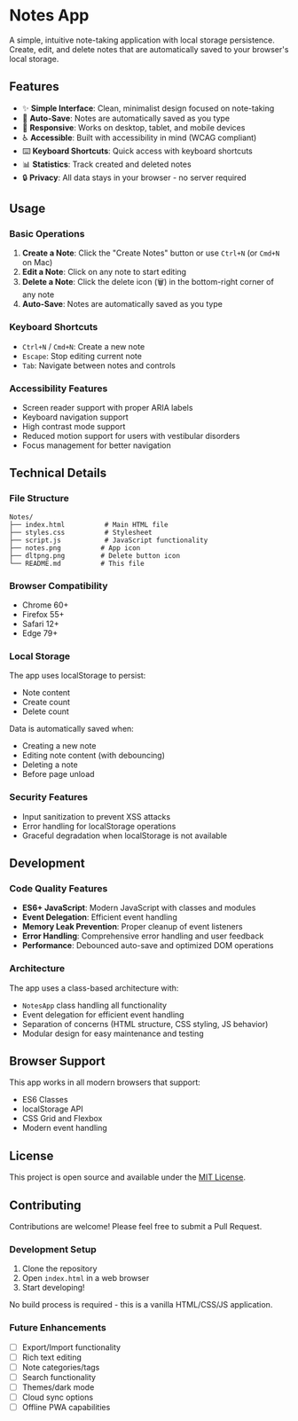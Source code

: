 # Notes App

A simple, intuitive note-taking application with local storage persistence. Create, edit, and delete notes that are automatically saved to your browser's local storage.

## Features

- ✨ **Simple Interface**: Clean, minimalist design focused on note-taking
- 💾 **Auto-Save**: Notes are automatically saved as you type
- 📱 **Responsive**: Works on desktop, tablet, and mobile devices
- ♿ **Accessible**: Built with accessibility in mind (WCAG compliant)
- ⌨️ **Keyboard Shortcuts**: Quick access with keyboard shortcuts
- 📊 **Statistics**: Track created and deleted notes
- 🔒 **Privacy**: All data stays in your browser - no server required

## Usage

### Basic Operations

1. **Create a Note**: Click the "Create Notes" button or use `Ctrl+N` (or `Cmd+N` on Mac)
2. **Edit a Note**: Click on any note to start editing
3. **Delete a Note**: Click the delete icon (🗑️) in the bottom-right corner of any note
4. **Auto-Save**: Notes are automatically saved as you type

### Keyboard Shortcuts

- `Ctrl+N` / `Cmd+N`: Create a new note
- `Escape`: Stop editing current note
- `Tab`: Navigate between notes and controls

### Accessibility Features

- Screen reader support with proper ARIA labels
- Keyboard navigation support
- High contrast mode support
- Reduced motion support for users with vestibular disorders
- Focus management for better navigation

## Technical Details

### File Structure

```
Notes/
├── index.html          # Main HTML file
├── styles.css          # Stylesheet
├── script.js           # JavaScript functionality
├── notes.png          # App icon
├── dltpng.png         # Delete button icon
└── README.md          # This file
```

### Browser Compatibility

- Chrome 60+
- Firefox 55+
- Safari 12+
- Edge 79+

### Local Storage

The app uses localStorage to persist:
- Note content
- Create count
- Delete count

Data is automatically saved when:
- Creating a new note
- Editing note content (with debouncing)
- Deleting a note
- Before page unload

### Security Features

- Input sanitization to prevent XSS attacks
- Error handling for localStorage operations
- Graceful degradation when localStorage is not available

## Development

### Code Quality Features

- **ES6+ JavaScript**: Modern JavaScript with classes and modules
- **Event Delegation**: Efficient event handling
- **Memory Leak Prevention**: Proper cleanup of event listeners
- **Error Handling**: Comprehensive error handling and user feedback
- **Performance**: Debounced auto-save and optimized DOM operations

### Architecture

The app uses a class-based architecture with:
- `NotesApp` class handling all functionality
- Event delegation for efficient event handling
- Separation of concerns (HTML structure, CSS styling, JS behavior)
- Modular design for easy maintenance and testing

## Browser Support

This app works in all modern browsers that support:
- ES6 Classes
- localStorage API
- CSS Grid and Flexbox
- Modern event handling

## License

This project is open source and available under the [MIT License](LICENSE).

## Contributing

Contributions are welcome! Please feel free to submit a Pull Request.

### Development Setup

1. Clone the repository
2. Open `index.html` in a web browser
3. Start developing!

No build process is required - this is a vanilla HTML/CSS/JS application.

### Future Enhancements

- [ ] Export/Import functionality
- [ ] Rich text editing
- [ ] Note categories/tags
- [ ] Search functionality
- [ ] Themes/dark mode
- [ ] Cloud sync options
- [ ] Offline PWA capabilities